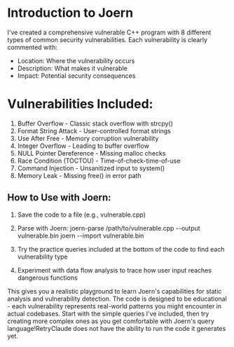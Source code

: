# Introduction to Joern

I've created a comprehensive vulnerable C++ program with 8 different types of common security vulnerabilities. Each vulnerability is clearly commented with:

- Location: Where the vulnerability occurs
- Description: What makes it vulnerable
- Impact: Potential security consequences

# Vulnerabilities Included:

1. Buffer Overflow - Classic stack overflow with strcpy()
2. Format String Attack - User-controlled format strings
3. Use After Free - Memory corruption vulnerability
4. Integer Overflow - Leading to buffer overflow
5. NULL Pointer Dereference - Missing malloc checks
6. Race Condition (TOCTOU) - Time-of-check-time-of-use
7. Command Injection - Unsanitized input to system()
8. Memory Leak - Missing free() in error path

## How to Use with Joern:

1. Save the code to a file (e.g., vulnerable.cpp)
2. Parse with Joern:
joern-parse /path/to/vulnerable.cpp --output vulnerable.bin
joern --import vulnerable.bin

3. Try the practice queries included at the bottom of the code to find each vulnerability type
4. Experiment with data flow analysis to trace how user input reaches dangerous functions

This gives you a realistic playground to learn Joern's capabilities for static analysis and vulnerability detection. The code is designed to be educational - each vulnerability represents real-world patterns you might encounter in actual codebases.
Start with the simple queries I've included, then try creating more complex ones as you get comfortable with Joern's query language!RetryClaude does not have the ability to run the code it generates yet.
